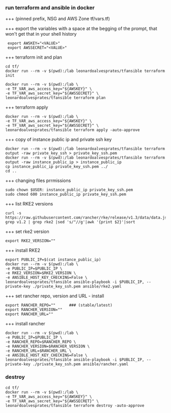 ### run terraform and ansible in docker

+++ (pinned prefix, NSG and AWS Zone tf/vars.tf)

+++ export the variables with a space at the begging of the prompt, that won't get that in your shell history

```
 export AWSKEY="<VALUE>"
 export AWSSECRET="<VALUE>"
```

+++ terraform init and plan
```
cd tf/
docker run --rm -v $(pwd):/lab leonardoalvesprates/tfansible terraform init

docker run --rm -v $(pwd):/lab \
-e TF_VAR_aws_access_key="${AWSKEY}" \
-e TF_VAR_aws_secret_key="${AWSSECRET}" \
leonardoalvesprates/tfansible terraform plan
```

+++ terraform apply
```
docker run --rm -v $(pwd):/lab \
-e TF_VAR_aws_access_key="${AWSKEY}" \
-e TF_VAR_aws_secret_key="${AWSSECRET}" \
leonardoalvesprates/tfansible terraform apply -auto-approve
```

+++ copy of instance public ip and private ssh key
```
docker run --rm -v $(pwd):/lab leonardoalvesprates/tfansible terraform output -raw private_key_ssh > private_key_ssh.pem 
docker run --rm -v $(pwd):/lab leonardoalvesprates/tfansible terraform output -raw instance_public_ip > instance_public_ip 
cp instance_public_ip private_key_ssh.pem ../ 
cd ..
```

+++ changing files prrmissions
```
sudo chown $USER: instance_public_ip private_key_ssh.pem 
sudo chmod 600 instance_public_ip private_key_ssh.pem
```


+++ list RKE2 versions
```
curl -s https://raw.githubusercontent.com/rancher/rke/release/v1.3/data/data.json| grep v1.2 | grep rke2 |sed 's/"//g'|awk '{print $2}'|sort
```

+++ set rke2 version 
```
export RKE2_VERSION=""
```

+++ install RKE2
```
export PUBLIC_IP=$(cat instance_public_ip)
docker run --rm -v $(pwd):/lab \
-e PUBLIC_IP=$PUBLIC_IP \
-e RKE2_VERSION=$RKE2_VERSION \
-e ANSIBLE_HOST_KEY_CHECKING=False \
leonardoalvesprates/tfansible ansible-playbook -i $PUBLIC_IP, --private-key ./private_key_ssh.pem ansible/rke2.yaml
```

+++ set rancher repo, version and URL - install
```
export RANCHER_REPO=""      ### (stable/latest)
export RANCHER_VERSION=""
export RANCHER_URL=""
```

+++ install rancher
```
docker run --rm -v $(pwd):/lab \
-e PUBLIC_IP=$PUBLIC_IP \
-e RANCHER_REPO=$RANCHER_REPO \
-e RANCHER_VERSION=$RANCHER_VERSION \
-e RANCHER_URL=$RANCHER_URL \
-e ANSIBLE_HOST_KEY_CHECKING=False \
leonardoalvesprates/tfansible ansible-playbook -i $PUBLIC_IP, --private-key ./private_key_ssh.pem ansible/rancher.yaml
```

### destroy
```
cd tf/
docker run --rm -v $(pwd):/lab \
-e TF_VAR_aws_access_key="${AWSKEY}" \
-e TF_VAR_aws_secret_key="${AWSSECRET}" \
leonardoalvesprates/tfansible terraform destroy -auto-approve
```

